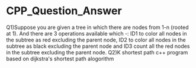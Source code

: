 # CPP_Question_Answer
Q1)Suppose you are given a tree in which there are nodes from 1-n (rooted at 1). And there are 3 operations available which -: ID1 to color all nodes in the subtree as red excluding the parent node, ID2 to color all nodes in the subtree as black excluding the parent node and ID3 count all the red nodes in the subtree excluding the parent node.
Q2)K shortest path c++ program based on dijkstra's shortest path alogorithm
